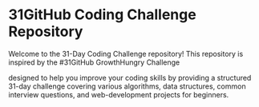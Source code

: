 # 31GitHub Coding Challenge Repository

Welcome to the 31-Day Coding Challenge repository! This repository is inspired by the #31GitHub GrowthHungry Challenge

designed to help you improve your coding skills by providing a structured 31-day challenge covering various algorithms, data structures, common interview questions, and web-development projects for beginners.